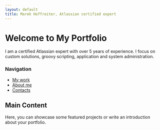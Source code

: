 ```yaml
---
layout: default
title: Marek Hoffreiter, Atlassian certified expert
---
```


# Welcome to My Portfolio

I am a certified Atlassian expert with over 5 years of experience. I focus on custom solutions, groovy scripting, application and system administration.

<div class="sidebar">
  <h3>Navigation</h3>
  <ul>
    <li><a href="/projects">My work</a></li>
    <li><a href="/about">About me</a></li>    
    <li><a href="/contacts">Contacts</a></li>
  </ul>
</div>

## Main Content
Here, you can showcase some featured projects or write an introduction about your portfolio.

